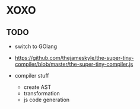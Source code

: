 # XOXO

## TODO

- switch to GOlang

- https://github.com/thejameskyle/the-super-tiny-compiler/blob/master/the-super-tiny-compiler.js
- compiler stuff
    - create AST
    - transformation
    - js code generation
